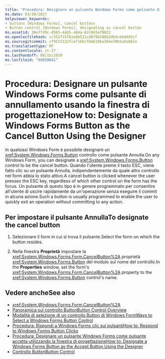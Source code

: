 ```yaml
---
title: 'Procedura: Designare un pulsante Windows Forms come pulsante di annullamento usando la finestra di progettazione'
ms.date: 03/30/2017
helpviewer_keywords:
- buttons [Windows Forms], cancel buttons
- Button control [Windows Forms], designating as cancel button
ms.assetid: 30e77d9c-d565-4ab5-a84a-62c043af8822
ms.openlocfilehash: cc352f15fb1e8b531cd0f9b298b2db4ce649d3cf
ms.sourcegitcommit: cf9515122fce716bcfb6618ba366e39b5a2eb81e
ms.translationtype: MT
ms.contentlocale: it-IT
ms.lasthandoff: 08/15/2019
ms.locfileid: "69039641"
---
```

# <a name="how-to-designate-a-windows-forms-button-as-the-cancel-button-using-the-designer"></a><span data-ttu-id="bf18b-102">Procedura: Designare un pulsante Windows Forms come pulsante di annullamento usando la finestra di progettazione</span><span class="sxs-lookup"><span data-stu-id="bf18b-102">How to: Designate a Windows Forms Button as the Cancel Button Using the Designer</span></span>
<span data-ttu-id="bf18b-103">In qualsiasi Windows Form è possibile designare un <xref:System.Windows.Forms.Button> controllo come pulsante Annulla.</span><span class="sxs-lookup"><span data-stu-id="bf18b-103">On any Windows Form, you can designate a <xref:System.Windows.Forms.Button> control to be the cancel button.</span></span> <span data-ttu-id="bf18b-104">Quando l'utente preme il tasto ESC, viene fatto clic su un pulsante Annulla, indipendentemente da quale altro controllo nel form abbia lo stato attivo.</span><span class="sxs-lookup"><span data-stu-id="bf18b-104">A cancel button is clicked whenever the user presses the ESC key, regardless of which other control on the form has the focus.</span></span> <span data-ttu-id="bf18b-105">Un pulsante di questo tipo è in genere programmato per consentire all'utente di uscire rapidamente da un'operazione senza eseguire il commit in alcuna azione.</span><span class="sxs-lookup"><span data-stu-id="bf18b-105">Such a button is usually programmed to enable the user to quickly exit an operation without committing to any action.</span></span>

## <a name="to-designate-the-cancel-button"></a><span data-ttu-id="bf18b-106">Per impostare il pulsante Annulla</span><span class="sxs-lookup"><span data-stu-id="bf18b-106">To designate the cancel button</span></span>

1. <span data-ttu-id="bf18b-107">Selezionare il form in cui si trova il pulsante.</span><span class="sxs-lookup"><span data-stu-id="bf18b-107">Select the form on which the button resides.</span></span>

2. <span data-ttu-id="bf18b-108">Nella finestra **Proprietà** impostare la <xref:System.Windows.Forms.Form.CancelButton%2A> proprietà <xref:System.Windows.Forms.Button> del modulo sul nome del controllo.</span><span class="sxs-lookup"><span data-stu-id="bf18b-108">In the **Properties** window, set the form's <xref:System.Windows.Forms.Form.CancelButton%2A> property to the <xref:System.Windows.Forms.Button> control's name.</span></span>

## <a name="see-also"></a><span data-ttu-id="bf18b-109">Vedere anche</span><span class="sxs-lookup"><span data-stu-id="bf18b-109">See also</span></span>

- <xref:System.Windows.Forms.Form.CancelButton%2A>
- [<span data-ttu-id="bf18b-110">Panoramica sul controllo Button</span><span class="sxs-lookup"><span data-stu-id="bf18b-110">Button Control Overview</span></span>](button-control-overview-windows-forms.md)
- [<span data-ttu-id="bf18b-111">Modalità di selezione di un controllo Button di Windows Form</span><span class="sxs-lookup"><span data-stu-id="bf18b-111">Ways to Select a Windows Forms Button Control</span></span>](ways-to-select-a-windows-forms-button-control.md)
- [<span data-ttu-id="bf18b-112">Procedura: Rispondi a Windows Forms clic sui pulsanti</span><span class="sxs-lookup"><span data-stu-id="bf18b-112">How to: Respond to Windows Forms Button Clicks</span></span>](how-to-respond-to-windows-forms-button-clicks.md)
- [<span data-ttu-id="bf18b-113">Procedura: Designare un pulsante Windows Forms come pulsante accetta utilizzando la finestra di progettazione</span><span class="sxs-lookup"><span data-stu-id="bf18b-113">How to: Designate a Windows Forms Button as the Accept Button Using the Designer</span></span>](designate-a-wf-button-as-the-accept-button-using-the-designer.md)
- [<span data-ttu-id="bf18b-114">Controllo Button</span><span class="sxs-lookup"><span data-stu-id="bf18b-114">Button Control</span></span>](button-control-windows-forms.md)
